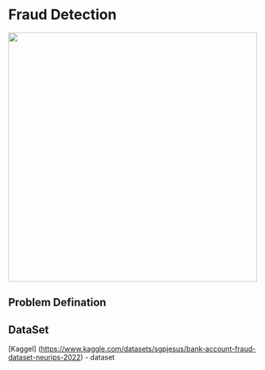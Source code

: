 
# Fraud Detection
 
 <p align="center">
<div> <img src = "https://github.com/AhmedAbdElbassset/Fraud_Detection/assets/63741964/942a7e56-a69d-4b8f-b718-3540c45345af" width = "500">
</p>

## Problem Defination


## DataSet
[Kaggel] (https://www.kaggle.com/datasets/sgpjesus/bank-account-fraud-dataset-neurips-2022) - dataset 
